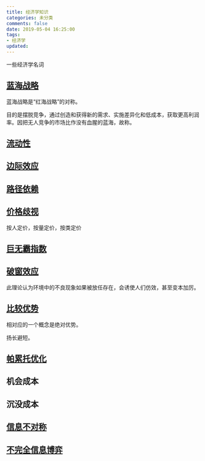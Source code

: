 ```yaml
---
title: 经济学知识
categories: 未分类
comments: false
date: 2019-05-04 16:25:00
tags:
- 经济学
updated:
---
```


一些经济学名词

<!--more-->

## [蓝海战略](https://baike.baidu.com/item/蓝海战略/16203328)

蓝海战略是“红海战略”的对称。

目的是摆脱竞争，通过创造和获得新的需求、实施差异化和低成本，获取更高利润率。因把无人竞争的市场比作没有血腥的蓝海，故称。

## [流动性](https://baike.baidu.com/item/流动性)

## [边际效应](https://baike.baidu.com/item/边际效应)

## [路径依赖](https://baike.baidu.com/item/路径依赖)

## [价格歧视](https://baike.baidu.com/item/价格歧视)

按人定价，按量定价，按类定价

## [巨无霸指数](https://baike.baidu.com/item/巨无霸指数)

## [破窗效应](https://baike.baidu.com/item/破窗理论)

此理论认为环境中的不良现象如果被放任存在，会诱使人们仿效，甚至变本加厉。

## [比较优势](https://baike.baidu.com/item/比较优势)

相对应的一个概念是绝对优势。

扬长避短。

## [帕累托优化](https://baike.baidu.com/item/帕累托优化)

## 机会成本

## 沉没成本

## [信息不对称](https://baike.baidu.com/item/信息不对称)

## [不完全信息博弈](https://baike.baidu.com/item/%E4%B8%8D%E5%AE%8C%E5%85%A8%E4%BF%A1%E6%81%AF%E5%8D%9A%E5%BC%88)